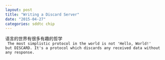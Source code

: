 ```yaml
---
layout: post
title: "Writing a Discard Server"
date: "2015-04-27"
categories: sddtc chip
---
```


语言的世界有很多有趣的哲学  
<code>
The most simplistic protocol in the world is not 'Hello, World!' but DISCARD. It's a protocol which discards any received data without any response.
</code>
